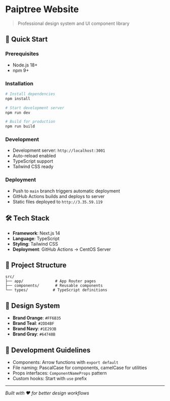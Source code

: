 # Paiptree Website

> Professional design system and UI component library

## 🚀 Quick Start

### Prerequisites
- Node.js 18+
- npm 9+

### Installation
```bash
# Install dependencies
npm install

# Start development server
npm run dev

# Build for production
npm run build
```

### Development
- Development server: `http://localhost:3001`
- Auto-reload enabled
- TypeScript support
- Tailwind CSS ready

### Deployment
- Push to `main` branch triggers automatic deployment
- GitHub Actions builds and deploys to server
- Static files deployed to `http://3.35.59.119`

## 🛠️ Tech Stack
- **Framework**: Next.js 14
- **Language**: TypeScript
- **Styling**: Tailwind CSS
- **Deployment**: GitHub Actions → CentOS Server

## 📁 Project Structure
```
src/
├── app/              # App Router pages
├── components/       # Reusable components
└── types/           # TypeScript definitions
```

## 🎨 Design System
- **Brand Orange**: `#FF6B35`
- **Brand Teal**: `#2DD4BF`
- **Brand Navy**: `#1E293B`
- **Brand Gray**: `#64748B`

## 📝 Development Guidelines
- Components: Arrow functions with `export default`
- File naming: PascalCase for components, camelCase for utilities
- Props interfaces: `ComponentNameProps` pattern
- Custom hooks: Start with `use` prefix

---
*Built with ❤️ for better design workflows*

